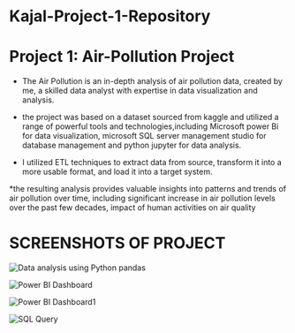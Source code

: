 # Kajal-Project-1-Repository
# Project 1: Air-Pollution Project


* The Air Pollution is an in-depth analysis of air pollution data, created by me, a skilled data analyst with expertise in data visualization and analysis.

* the project was based on a dataset sourced from kaggle and utilized a range of powerful tools and technologies,including Microsoft power Bi for data visualization,
microsoft SQL server management studio for database management and python jupyter for data analysis.

* I utilized ETL techniques to extract data from source, transform it into a more usable format, and load it into a target system. 

*the resulting analysis provides valuable insights into patterns and trends of air pollution  over time, 
including significant increase in air pollution levels over the past few decades, impact of human activities on air quality


# SCREENSHOTS OF PROJECT 
![Data analysis using Python pandas](https://user-images.githubusercontent.com/122545046/220964421-cb268d2b-0347-4a26-a86e-0d2174d57962.png)

![Power BI Dashboard](https://user-images.githubusercontent.com/122545046/220965509-e0c0cc53-76be-48cc-b658-34c4b952db19.png)

![Power BI Dashboard1](https://user-images.githubusercontent.com/122545046/220965954-88c5d157-97fd-4b8c-b9b2-05b0546c7870.png)

![SQL Query](https://user-images.githubusercontent.com/122545046/220966243-27db4957-38b1-476f-b0fa-113edc37e3e4.png)
